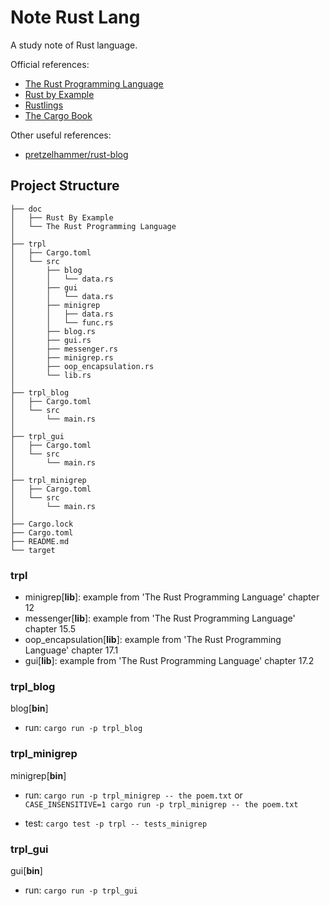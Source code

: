 # Note Rust Lang

A study note of Rust language.

Official references:

- [The Rust Programming Language](https://doc.rust-lang.org/book)
- [Rust by Example](https://doc.rust-lang.org/rust-by-example/index.html)
- [Rustlings](https://github.com/rust-lang/rustlings)
- [The Cargo Book](https://doc.rust-lang.org/cargo/index.html)

Other useful references:

- [pretzelhammer/rust-blog](https://github.com/pretzelhammer/rust-blog)

## Project Structure

```null
├── doc
│   ├── Rust By Example
│   └── The Rust Programming Language
│
├── trpl
│   ├── Cargo.toml
│   └── src
│       ├── blog
│       │   └── data.rs
│       ├── gui
│       │   └── data.rs
│       ├── minigrep
│       │   ├── data.rs
│       │   └── func.rs
│       ├── blog.rs
│       ├── gui.rs
│       ├── messenger.rs
│       ├── minigrep.rs
│       ├── oop_encapsulation.rs
│       └── lib.rs
│
├── trpl_blog
│   ├── Cargo.toml
│   └── src
│       └── main.rs
│
├── trpl_gui
│   ├── Cargo.toml
│   └── src
│       └── main.rs
│
├── trpl_minigrep
│   ├── Cargo.toml
│   └── src
│       └── main.rs
│
├── Cargo.lock
├── Cargo.toml
├── README.md
└── target
```

### trpl

- minigrep[**lib**]: example from 'The Rust Programming Language' chapter 12
- messenger[**lib**]: example from 'The Rust Programming Language' chapter 15.5
- oop_encapsulation[**lib**]: example from 'The Rust Programming Language' chapter 17.1
- gui[**lib**]: example from 'The Rust Programming Language' chapter 17.2

### trpl_blog

blog[**bin**]

- run:
  `cargo run -p trpl_blog`

### trpl_minigrep

minigrep[**bin**]

- run:
  `cargo run -p trpl_minigrep -- the poem.txt`
  or
  `CASE_INSENSITIVE=1 cargo run -p trpl_minigrep -- the poem.txt`

- test:
  `cargo test -p trpl -- tests_minigrep`

### trpl_gui

gui[**bin**]

- run:
  `cargo run -p trpl_gui`
